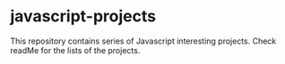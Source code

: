 # javascript-projects
This repository contains series of Javascript interesting projects. Check readMe for the lists of the projects.
